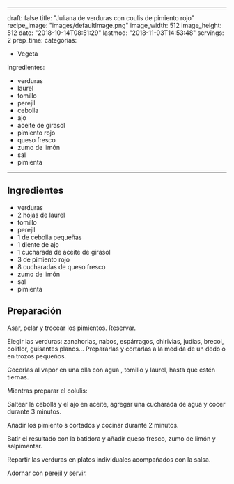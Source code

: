 
---
draft: false
title: "Juliana de verduras con coulis de pimiento rojo"
recipe_image: "images/defaultImage.png"
image_width: 512
image_height: 512
date: "2018-10-14T08:51:29"
lastmod: "2018-11-03T14:53:48"
servings: 2
prep_time: 
categorias:
  - Vegeta

ingredientes:
  - verduras
  - laurel
  - tomillo
  - perejil
  - cebolla
  - ajo
  - aceite de girasol
  - pimiento rojo
  - queso fresco
  - zumo de limón
  - sal
  - pimienta
---

## Ingredientes
- verduras
- 2 hojas de laurel
- tomillo
- perejil
- 1  de cebolla pequeñas
- 1 diente de ajo
- 1 cucharada de aceite de girasol
- 3  de pimiento rojo
- 8 cucharadas de queso fresco
- zumo de limón
- sal
- pimienta

## Preparación
Asar, pelar y trocear los pimientos. Reservar.



Elegir las verduras: zanahorias, nabos, espárragos, chirivias, judias, brecol, coliflor, guisantes planos... Prepararlas y cortarlas a la medida de un dedo o en trozos pequeños.

Cocerlas al vapor en una olla con agua , tomillo y laurel, hasta que estén tiernas.

Mientras preparar el colulis:

Saltear la cebolla y el ajo en aceite, agregar una cucharada de agua y cocer durante 3 minutos.

Añadir los pimiento s cortados y cocinar durante 2 minutos.

Batir el resultado con la batidora y añadir queso fresco, zumo de limón y salpimentar.



Repartir las verduras en platos individuales acompañados con la salsa.

Adornar con perejil y servir.


